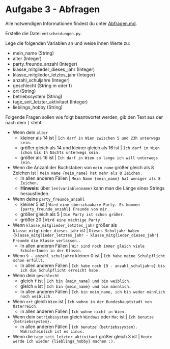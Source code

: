 # Aufgabe 3 - Abfragen

Alle notwendigen Informationen findest du unter [Abfragen.md](../abfragen.md).

Erstelle die Datei `entscheidungen.py`.

Lege die folgenden Variablen an und weise ihnen Werte zu:

* mein_name (String)
* alter (Integer)
* party_freunde_anzahl (Integer)
* klasse_mitglieder_dieses_jahr (Integer)
* klasse_mitglieder_letztes_jahr (Integer)
* anzahl_schuljahre (Integer)
* geschlecht (String m oder f)
* ort (String)
* betriebssystem (String)
* tage_seit_letzter_aktivitaet (Integer)
* lieblings_hobby (String)

Folgende Fragen sollen wie folgt beantwortet werden, gib den Text aus der nach dem `|` steht:

* Wenn dein `alter`
    * kleiner als 14 ist | `Ich darf in Wien zwischen 5 und 23h unterwegs sein.`
    * größer gleich als 14 und kleiner gleich als 16 ist | `Ich darf in Wien schon bis 1h Nachts unterwegs sein.`
    * größer als 16 ist | `Ich darf in Wien so lange ich will unterwegs sein.`
* Wenn die Anzahl der Buchstaben von `mein_name` größer gleich als 8 Zeichen
  ist | `Mein Name {mein_name} hat mehr als 8 Zeichen.`
    * In allen anderen Fällen | `Mein Name {mein_name} hat weniger als 8 Zeichen.`
    * **Hinweis**: über `len(variablenname)` kann man die Länge eines Strings herausfinden.
* Wenn deine `party_freunde_anzahl`
    * kleiner 5 ist | `Wird eine überschaubare Party. Es kommen {party_freunde_anzahl} Freunde von mir.`
    * größer gleich als 5 | `Die Party ist schon größer.`
    * größer 20 | `Wird eine mächtige Party.`
* Wenn `klasse_mitglieder_letztes_jahr` größer als `klasse_mitglieder_dieses_jahr`
  ist | `Dieses Schuljahr haben {klasse_mitglieder_letztes_jahr - klasse_mitglieder_dieses_jahr} Freunde die Klasse verlassen.`.
    * In allen anderen Fällen | `Wir sind noch immer gleich viele SchülerInnen in der Klasse.`
* Wenn `9 - anzahl_schuljahre` kleiner 0 ist | `Ich habe meine Schulpflicht schon erfüllt.`
    * In allen anderen Fällen | `Ich habe noch {9 - anzahl_schuljahre} bis ich die Schulpflicht erreicht habe.`
* Wenn dein `geschlecht`
    * gleich `f` ist | `Ich bin {mein_name} und bin weiblich.`
    * gleich `m` ist | `Ich bin {mein_name} und bin männlich.`
    * In allen anderen Fällen | `Ich bin mein_name, ich bin weder männlich noch weiblich.`
* Wenn `ort` gleich `Wien` ist | `Ich wohne in der Bundeshauptstadt von Österreich.`
    * in allen anderen Fällen | `Ich wohne nicht in Wien.`
* Wenn dein `betriebssystem` gleich `Windows` oder `Mac` ist | `Ich benutze {betriebssystem}.`
    * in allen anderen Fällen | `Ich benutze {betriebssystem}. Wahrscheinlich ist es Linux.`
* Wenn die `tage_seit_letzter_aktivitaet` größer gleich 3 ist | `Heute werde ich wieder {lieblings_hobby} machen :).`